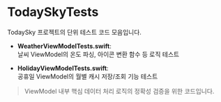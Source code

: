 # TodaySkyTests

TodaySky 프로젝트의 단위 테스트 코드 모음입니다.

- **WeatherViewModelTests.swift**:  
  날씨 ViewModel의 온도 파싱, 아이콘 변환 함수 등 로직 테스트
 
- **HolidayViewModelTests.swift**:  
  공휴일 ViewModel의 월별 캐시 저장/조회 기능 테스트

> ViewModel 내부 핵심 데이터 처리 로직의 정확성 검증을 위한 코드입니다.
